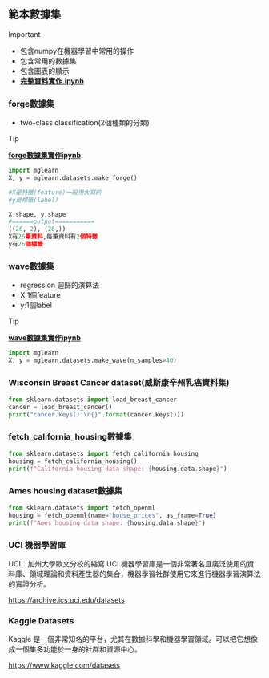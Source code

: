 ## 範本數據集
> [!IMPORTANT]
> - 包含numpy在機器學習中常用的操作
> - 包含常用的數據集
> - 包含圖表的顯示  
> - [**完整資料實作.ipynb**](./README.ipynb)

### forge數據集

- two-class classification(2個種類的分類)

> [!TIP]
> [**forge數據集實作ipynb**](./forge數據集.ipynb)

```python
import mglearn
X, y = mglearn.datasets.make_forge()

#X是特徵(feature)一般用大寫的
#y是標籤(label)

X.shape, y.shape
#======output===========
((26, 2), (26,))
X有26筆資料,每筆資料有2個特徵
y有26個標籤

```

### wave數據集
- regression 迴歸的演算法
- X:1個feature
- y:1個label

> [!TIP]
> [**wave數據集實作ipynb**](./wave數據集.ipynb)

```python
import mglearn
X, y = mglearn.datasets.make_wave(n_samples=40)
```

### Wisconsin Breast Cancer dataset(威斯康辛州乳癌資料集)

```python
from sklearn.datasets import load_breast_cancer
cancer = load_breast_cancer()
print("cancer.keys():\n{}".format(cancer.keys()))
```

### fetch_california_housing數據集

```python
from sklearn.datasets import fetch_california_housing
housing = fetch_california_housing()
print(f"California housing data shape: {housing.data.shape}")
```

### Ames housing dataset數據集

```python
from sklearn.datasets import fetch_openml
housing = fetch_openml(name="house_prices", as_frame=True)
print(f"Ames housing data shape: {housing.data.shape}")
```


### UCI 機器學習庫
UCI：加州大學歐文分校的縮寫
UCI 機器學習庫是一個非常著名且廣泛使用的資料庫、領域理論和資料產生器的集合，機器學習社群使用它來進行機器學習演算法的實證分析。

https://archive.ics.uci.edu/datasets


### Kaggle Datasets
Kaggle 是一個非常知名的平台，尤其在數據科學和機器學習領域。可以把它想像成一個集多功能於一身的社群和資源中心。

https://www.kaggle.com/datasets

